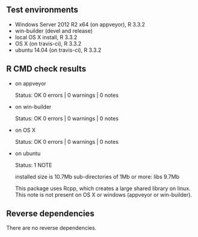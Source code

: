 ## Test environments

* Windows Server 2012 R2 x64 (on appveyor), R 3.3.2
* win-builder (devel and release)
* local OS X install, R 3.3.2
* OS X (on travis-ci), R 3.3.2
* ubuntu 14.04 (on travis-ci), R 3.3.2

## R CMD check results

* on appveyor

  Status: OK
  0 errors | 0 warnings | 0 notes
 
* on win-builder

  Status: OK
  0 errors | 0 warnings | 0 notes
  
* on OS X 

  Status: OK
  0 errors | 0 warnings | 0 notes
  
* on ubuntu

  Status: 1 NOTE
  
  installed size is 10.7Mb
  sub-directories of 1Mb or more:
    libs   9.7Mb

  This package uses Rcpp, which creates a large shared library on linux.
  This note is not present on OS X or windows (appveyor or win-builder).
  
## Reverse dependencies

There are no reverse dependencies.
